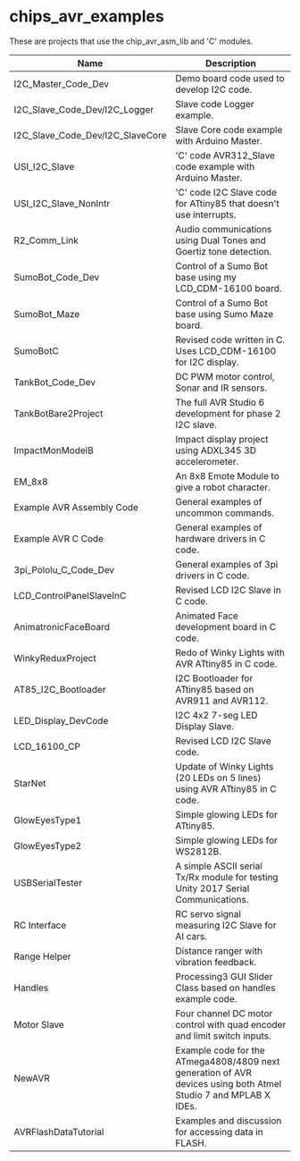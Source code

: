 chips_avr_examples
==================

These are projects that use the chip_avr_asm_lib and 'C' modules.  

|        Name         | Description                                                |
|---------------------|------------------------------------------------------------|
|I2C_Master_Code_Dev | Demo board code used to develop I2C code.|
|I2C_Slave_Code_Dev/I2C_Logger | Slave code Logger example.|
|I2C_Slave_Code_Dev/I2C_SlaveCore | Slave Core code example with Arduino Master.|
|USI_I2C_Slave | 'C' code AVR312_Slave code example with Arduino Master.|
|USI_I2C_Slave_NonIntr | 'C' code I2C Slave code for ATtiny85 that doesn't use interrupts.|
|R2_Comm_Link | Audio communications using Dual Tones and Goertiz tone detection.|
|SumoBot_Code_Dev | Control of a Sumo Bot base using my LCD_CDM-16100 board.|
|SumoBot_Maze | Control of a Sumo Bot base using Sumo Maze board.|
|SumoBotC | Revised code written in C. Uses LCD_CDM-16100 for I2C display.|
|TankBot_Code_Dev | DC PWM motor control, Sonar and IR sensors.|
|TankBotBare2Project | The full AVR Studio 6 development for phase 2 I2C slave.|
|ImpactMonModelB | Impact display project using ADXL345 3D accelerometer.|
|EM_8x8 | An 8x8 Emote Module to give a robot character.|
|Example AVR Assembly Code | General examples of uncommon commands.|
|Example AVR C Code | General examples of hardware drivers in C code.|
|3pi_Pololu_C_Code_Dev | General examples of 3pi drivers in C code.|
|LCD_ControlPanelSlaveInC | Revised LCD I2C Slave in C code.|
|AnimatronicFaceBoard | Animated Face development board in C code.|
|WinkyReduxProject | Redo of Winky Lights with AVR ATtiny85 in C code.|
|AT85_I2C_Bootloader | I2C Bootloader for ATtiny85 based on AVR911 and AVR112.|
|LED_Display_DevCode | I2C 4x2 7-seg LED Display Slave.|
|LCD_16100_CP| Revised LCD I2C Slave code.|
|StarNet | Update of Winky Lights (20 LEDs on 5 lines) using AVR ATtiny85 in C code.|
|GlowEyesType1| Simple glowing LEDs for ATtiny85.|  
|GlowEyesType2| Simple glowing LEDs for WS2812B.|  
|USBSerialTester| A simple ASCII serial Tx/Rx module for testing Unity 2017 Serial Communications.|  
|RC Interface| RC servo signal measuring I2C Slave for AI cars.|  
|Range Helper| Distance ranger with vibration feedback.|  
|Handles| Processing3 GUI Slider Class based on handles example code.|  
|Motor Slave| Four channel DC motor control with quad encoder and limit switch inputs.|  
|NewAVR| Example code for the ATmega4808/4809 next generation of AVR devices using both Atmel Studio 7 and MPLAB X IDEs.|  
|AVRFlashDataTutorial| Examples and discussion for accessing data in FLASH.|  
